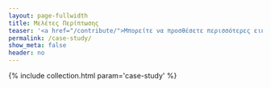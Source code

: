```yaml
---
layout: page-fullwidth
title: Μελέτες Περίπτωσης
teaser: '<a href="/contribute/">Μπορείτε να προσθέσετε περισσότερες εικόνες σύμφωνα με τις οδηγίες</a>'
permalink: /case-study/
show_meta: false
header: no
---
```


{% include collection.html param='case-study' %}
